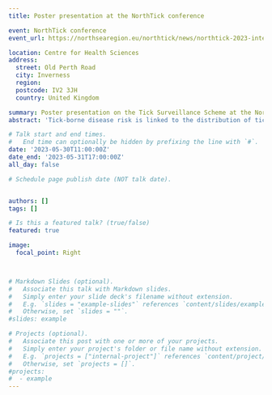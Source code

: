 ```yaml
---
title: Poster presentation at the NorthTick conference 

event: NorthTick conference
event_url: https://northsearegion.eu/northtick/news/northtick-2023-international-conference/

location: Centre for Health Sciences 
address:
  street: Old Perth Road
  city: Inverness
  region: 
  postcode: IV2 3JH
  country: United Kingdom

summary: Poster presentation on the Tick Surveillance Scheme at the NorthTick conference in May 2023
abstract: 'Tick-borne disease risk is linked to the distribution of tick vector species. Thus, to assess disease risk and possible emergence, understanding tick distribution, seasonality and host associations is needed and this can be achieved through passive surveillance. The aim of this study was to use data from the UK Tick Surveillance Scheme to assess changes in tick distribution and understand which species of ticks are present in the UK and their distribution. Data was collected through passive surveillance between 2013 and 2020. Members of the public, GPs, veterinary practices and wildlife charities were able to submit ticks found on humans and animals along with information about location, date the ticks were found and the hosts they were found on. We also investigated potential changes in the distribution of *I*. *ricinus*, the main vector of several pathogens including *Borrelia burgdorferi* s.l. (agent of Lyme borreliosis) and tick-borne encephalitis virus. We selected records of *I. ricinus* bites on humans, dogs and cats in the UK and we divided the UK into 20 km x 20 km grids. We then investigated changes in the proportion of grids reporting a tick bite for each region using statistical models. Between 2012 and 2020, 7662 records were received and 37 tick species were detected. Most records were acquired in the UK with only 237 that were associated with recent overseas travel. The dominant species was *I. ricinus* and records peaked during May and June, highlighting a key risk period for tick bites. Other key UK species were detected, including *Dermacentor reticulatus* and *Haemaphysalis punctata* as well as several rarer species that may present novel tick-borne disease risk to humans and other animals. Imported ticks were also detected, including Crimea Congo Haemorrhagic fever virus vector *Hyalomma*. When investigating potential expansion of *I. ricinus*, 9.2% (range 1.2%–30%) of grids had at least one record every year since 2013. Most regions reported a yearly increase in the percentage of grids reporting *I. ricinus* since 2013 and the highest changes occurred in the South and East England with 5%–6.7% of new grids reporting *I. ricinus* bites each year in areas that never reported ticks before. Spatiotemporal analyses suggested that, while all regions recorded *I. ricinus* in new areas every year, there was a yearly decline in the percentage of new areas covered, except for Scotland. To conclude, these data allowed us to better understand the tick species present in the UK and their distribution. In addition, we identified a possible expansion of *I. ricinus* between 2013 and 2020.'

# Talk start and end times.
#   End time can optionally be hidden by prefixing the line with `#`.
date: '2023-05-30T11:00:00Z'
date_end: '2023-05-31T17:00:00Z'
all_day: false

# Schedule page publish date (NOT talk date).


authors: []
tags: []

# Is this a featured talk? (true/false)
featured: true

image:
  focal_point: Right



# Markdown Slides (optional).
#   Associate this talk with Markdown slides.
#   Simply enter your slide deck's filename without extension.
#   E.g. `slides = "example-slides"` references `content/slides/example-slides.md`.
#   Otherwise, set `slides = ""`.
#slides: example

# Projects (optional).
#   Associate this post with one or more of your projects.
#   Simply enter your project's folder or file name without extension.
#   E.g. `projects = ["internal-project"]` references `content/project/deep-learning/index.md`.
#   Otherwise, set `projects = []`.
#projects:
#  - example
---
```



